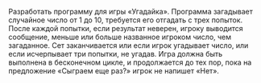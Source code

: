 Разработать программу для игры «Угадайка». Программа загадывает случайное число 
от 1 до 10, требуется его отгадать с трех попыток. После каждой попытки, если результат неверен, 
игроку выводится сообщение, меньше или больше названное игроком число, чем загаданное. Сет 
заканчивается или если игрок угадывает число, или если исчерпывает три попытки, не угадав. 
Игра должна быть выполнена в бесконечном цикле, и продолжается до тех пор, пока на 
предложение «Сыграем еще раз?» игрок не напишет «Нет».
